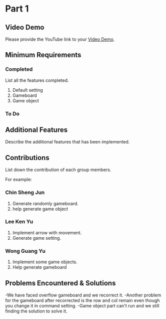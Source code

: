 # Part 1

## Video Demo

Please provide the YouTube link to your [Video Demo](https://youtu.be/oZs_LMrIux4).

## Minimum Requirements

### Completed

List all the features completed.

1. Default setting
2. Gameboard
3. Game object

### To Do

## Additional Features

Describe the additional features that has been implemented.

## Contributions

List down the contribution of each group members.

For example:

### Chin Sheng Jun

1. Generate randomly gameboard.
2. help generate game object

### Lee Ken Yu

1. Implement arrow with movement.
2. Generate game setting.

### Wong Guang Yu

1. Implement some game objects.
2. Help generate gameboard

## Problems Encountered & Solutions

-We have faced overflow gameboard and we recorrect it.
-Another problem for the gameboard after recorrected is the row and col remain even though you change it in    command setting. 
-Game object part can't run and we still finding the solution to solve it.